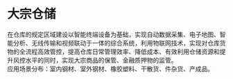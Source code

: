 # 大宗仓储
在仓库的规定区域建设以智能终端设备为基础，实现自动数据采集、电子地图、智能分析、无线传输和视频联动于一体的综合系统，利用物联网技术，实现对仓库货物的全流程高效管控，提高仓库日常管理效率、降低成本、有效利用仓储资源和提升风控水平的同时，实现大宗商品的保管、金融质押物的监管。<br/>应用场景分布：室内钢材、室外钢材、橡胶塑料、干散货、件杂货、产成品。
